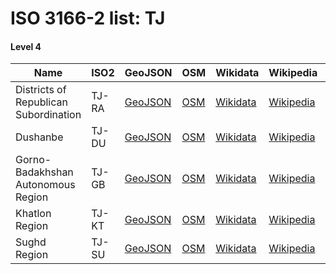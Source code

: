 # ISO 3166-2 list: TJ


#### Level 4
Name | ISO2 | GeoJSON | OSM | Wikidata | Wikipedia | population 
--- | --- | --- | --- | --- | --- | --: 
Districts of Republican Subordination | TJ-RA | [GeoJSON](../../export/geojson/q7/iso2/TJ/TJ-RA.geojson) | [OSM](https://www.openstreetmap.org/relation/3279615) | [Wikidata](https://www.wikidata.org/wiki/Q633490) | [Wikipedia](http://en.wikipedia.org/wiki/en%3ADistricts%20of%20Republican%20Subordination) | 1,971,600
Dushanbe | TJ-DU | [GeoJSON](../../export/geojson/q7/iso2/TJ/TJ-DU.geojson) | [OSM](https://www.openstreetmap.org/relation/7328360) | [Wikidata](https://www.wikidata.org/wiki/Q9365) | [Wikipedia](http://en.wikipedia.org/wiki/en%3ADushanbe) | 780,000
Gorno-Badakhshan Autonomous Region | TJ-GB | [GeoJSON](../../export/geojson/q7/iso2/TJ/TJ-GB.geojson) | [OSM](https://www.openstreetmap.org/relation/3279614) | [Wikidata](https://www.wikidata.org/wiki/Q207319) | [Wikipedia](http://en.wikipedia.org/wiki/ru%3A%D0%93%D0%BE%D1%80%D0%BD%D0%BE-%D0%91%D0%B0%D0%B4%D0%B0%D1%85%D1%88%D0%B0%D0%BD%D1%81%D0%BA%D0%B0%D1%8F%20%D0%B0%D0%B2%D1%82%D0%BE%D0%BD%D0%BE%D0%BC%D0%BD%D0%B0%D1%8F%20%D0%BE%D0%B1%D0%BB%D0%B0%D1%81%D1%82%D1%8C) | 216,900
Khatlon Region | TJ-KT | [GeoJSON](../../export/geojson/q7/iso2/TJ/TJ-KT.geojson) | [OSM](https://www.openstreetmap.org/relation/3279616) | [Wikidata](https://www.wikidata.org/wiki/Q633511) | [Wikipedia](http://en.wikipedia.org/wiki/en%3AKhatlon%20Region) | 3,048,200
Sughd Region | TJ-SU | [GeoJSON](../../export/geojson/q7/iso2/TJ/TJ-SU.geojson) | [OSM](https://www.openstreetmap.org/relation/3279374) | [Wikidata](https://www.wikidata.org/wiki/Q241582) | [Wikipedia](http://en.wikipedia.org/wiki/en%3ASughd%20Region) | 2,508,500
